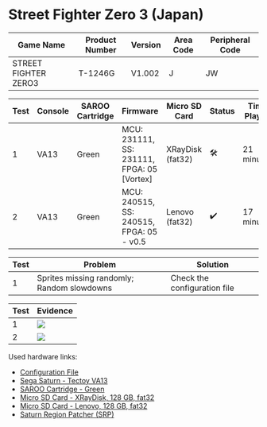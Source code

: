 # Street Fighter Zero 3 (Japan)

| Game Name            | Product Number | Version | Area Code | Peripheral Code |
| -------------------- | -------------- | ------- | --------- | --------------- |
| STREET FIGHTER ZERO3 | T-1246G        | V1.002  | J         | JW              |

| Test | Console | SAROO Cartridge | Firmware                                   | Micro SD Card    | Status              | Time Played |
| ---- | ------- | --------------- | ------------------------------------------ | ---------------- | ------------------- | ----------- |
| 1    | VA13    | Green           | MCU: 231111, SS: 231111, FPGA: 05 [Vortex] | XRayDisk (fat32) | :hammer_and_wrench: | 21 minutes  |
| 2    | VA13    | Green           | MCU: 240515, SS: 240515, FPGA: 05 - v0.5   | Lenovo (fat32)   | :heavy_check_mark:  | 17 minutes  |

| Test | Problem                                    | Solution                     |
| ---- | ------------------------------------------ | ---------------------------- |
| 1    | Sprites missing randomly; Random slowdowns | Check the configuration file |

| Test | Evidence                                                                                         |
| ---- | ------------------------------------------------------------------------------------------------ |
| 1    | [![](https://img.youtube.com/vi/tC9bezk42ww/0.jpg)](https://www.youtube.com/watch?v=tC9bezk42ww) |
| 2    | [![](https://img.youtube.com/vi/oM-RtWsKJyI/0.jpg)](https://www.youtube.com/watch?v=oM-RtWsKJyI) |

Used hardware links:

- [Configuration File](https://github.com/williamdsw/saroo-configuration-list/blob/master/Regions/Retails/Japan/T-1246G/README.md)
- [Sega Saturn - Tectoy VA13](../../../../Info/Consoles/VA13/README.md)
- [SAROO Cartridge - Green](../../../../Info/Cartridges/RetroGameParadiseStore/1.32F/README.md)
- [Micro SD Card - XRayDisk, 128 GB, fat32](../../../../Info/SdCards/XRayDisk/128GB/fat32/README.md)
- [Micro SD Card - Lenovo, 128 GB, fat32](../../../../Info/SdCards/Lenovo/128GB/fat32/README.md)
- [Saturn Region Patcher (SRP)](https://segaxtreme.net/resources/saturn-region-patcher.81/download)
